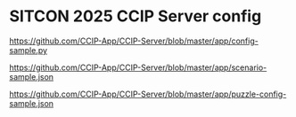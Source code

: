 SITCON 2025 CCIP Server config
===

https://github.com/CCIP-App/CCIP-Server/blob/master/app/config-sample.py

https://github.com/CCIP-App/CCIP-Server/blob/master/app/scenario-sample.json

https://github.com/CCIP-App/CCIP-Server/blob/master/app/puzzle-config-sample.json
